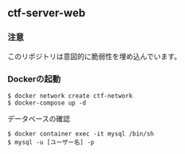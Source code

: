 ## ctf-server-web

### 注意
このリポジトリは意図的に脆弱性を埋め込んでいます。

### Dockerの起動
```
$ docker network create ctf-network
$ docker-compose up -d
```

データベースの確認
```
$ docker container exec -it mysql /bin/sh
$ mysql -u [ユーザー名] -p
```

